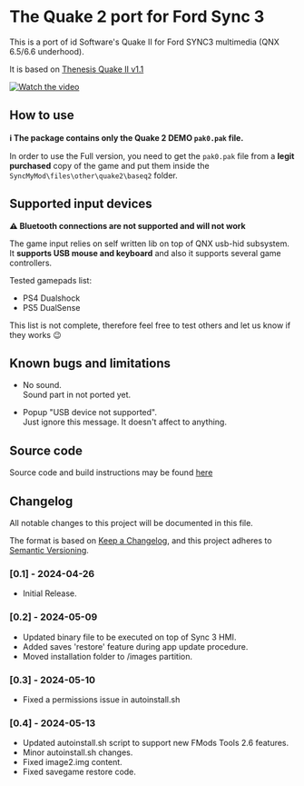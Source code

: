 # The Quake 2 port for Ford Sync 3

This is a port of id Software's Quake II for Ford SYNC3 multimedia
(QNX 6.5/6.6 underhood).

It is based on [Thenesis Quake II v1.1](https://github.com/thenesis-org/lp-public)

[![Watch the video](https://img.youtube.com/vi/fBfvJPajBew/maxresdefault.jpg)](https://youtu.be/fBfvJPajBew)

## How to use
**ℹ️ The package contains only the Quake 2 DEMO `pak0.pak` file.**  

In order to use the Full version, you need to get the `pak0.pak` file
from a **legit purchased** copy of the game and put them
inside the `SyncMyMod\files\other\quake2\baseq2` folder.

## Supported input devices
**⚠️ Bluetooth connections are not supported and will not work**  

The game input relies on self written lib on top of QNX usb-hid subsystem.  
It **supports USB mouse and keyboard** and also it supports several
game controllers.

Tested gamepads list:
 - PS4 Dualshock
 - PS5 DualSense

This list is not complete, therefore feel free to test others
and let us know if they works 😉

## Known bugs and limitations
- No sound.  
  Sound part in not ported yet.

- Popup "USB device not supported".  
  Just ignore this message. It doesn't affect to anything.

## Source code
Source code and build instructions may be found [here](https://github.com/bigunclemax/ford_s3_quake)

## Changelog
All notable changes to this project will be documented in this file.

The format is based on [Keep a Changelog](https://keepachangelog.com/en/1.0.0/),
and this project adheres to [Semantic Versioning](https://semver.org/spec/v2.0.0.html).

### [0.1] - 2024-04-26
- Initial Release.

### [0.2] - 2024-05-09
- Updated binary file to be executed on top of Sync 3 HMI.
- Added saves 'restore' feature during app update procedure.
- Moved installation folder to /images partition.

### [0.3] - 2024-05-10
- Fixed a permissions issue in autoinstall.sh

### [0.4] - 2024-05-13
- Updated autoinstall.sh script to support new FMods Tools 2.6 features.
- Minor autoinstall.sh changes.
- Fixed image2.img content.
- Fixed savegame restore code.